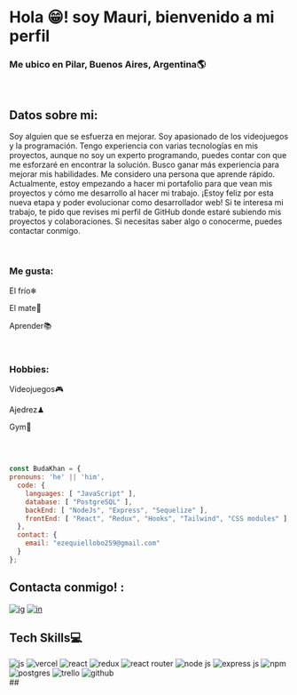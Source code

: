 <div>
<h1>Hola 😁! soy Mauri, bienvenido a mi perfil</h1>
<h3> 
  Me ubico en Pilar, Buenos Aires, Argentina🌎</h3>
<br/>
<h2>Datos sobre mi: </h3>
<p>Soy alguien que se esfuerza en mejorar. Soy apasionado de los videojuegos y la programación. Tengo experiencia con varias tecnologías en mis proyectos, aunque no soy un experto programando, puedes contar con que me esforzaré en encontrar la solución. Busco ganar más experiencia para mejorar mis habilidades. Me considero una persona que aprende rápido.
Actualmente, estoy empezando a hacer mi portafolio para que vean mis proyectos y cómo me desarrollo al hacer mi trabajo. ¡Estoy feliz por esta nueva etapa y poder evolucionar como desarrollador web!
Si te interesa mi trabajo, te pido que revises mi perfil de GitHub donde estaré subiendo mis proyectos y colaboraciones. Si necesitas saber algo o conocerme, puedes contactar conmigo.</p>
  
<br/>
  
<h3>Me gusta:</h3>
<p>El frío❄</p>
<p>El mate🧉</p>
<p>Aprender📚</p>
  <br/>

<h3>Hobbies:</h3>
<p>Videojuegos🎮</p>
<p>Ajedrez♟</p>
<p>Gym💪</p>
<br/>
  </div>
  
##

```js
const BudaKhan = {
pronouns: 'he' || 'him',
  code: {
    languages: [ "JavaScript" ],
    database: [ "PostgreSQL" ],
    backEnd: [ "NodeJs", "Express", "Sequelize" ],
    frontEnd: [ "React", "Redux", "Hooks", "Tailwind", "CSS modules" ],
  },
  contact: {
    email: "ezequiellobo259@gmail.com"
  }
};
```
##

## Contacta conmigo! :
  <a href="https://www.instagram.com/maulobo_ok/"><img src="https://res.cloudinary.com/dwup9qwkg/image/upload/v1680813674/instagram_1_db1o9z.png" alt="ig"/></a>
  <a href="https://www.linkedin.com/in/mauricio-lobo-a863a5265/"><img src="https://res.cloudinary.com/dwup9qwkg/image/upload/v1680813461/linkedin_32px_wcvn4t.png" alt="in"/></a>

## Tech Skills💻
<div class="flex flex-wrap">
 <img src="https://camo.githubusercontent.com/aeddc848275a1ffce386dc81c04541654ca07b2c43bbb8ad251085c962672aea/68747470733a2f2f696d672e736869656c64732e696f2f62616467652f6a6176617363726970742d2532333332333333302e7376673f7374796c653d666f722d7468652d6261646765266c6f676f3d6a617661736372697074266c6f676f436f6c6f723d253233463744463145" alt="js"/>
 <img src="https://camo.githubusercontent.com/22547aa007860433c23771dfd59d184297d9433adcf3082be8515a28a16cd875/68747470733a2f2f696d672e736869656c64732e696f2f62616467652f76657263656c2d2532333030303030302e7376673f7374796c653d666f722d7468652d6261646765266c6f676f3d76657263656c266c6f676f436f6c6f723d7768697465" alt="vercel"/>
 <img src="https://camo.githubusercontent.com/ab4c3c731a174a63df861f7b118d6c8a6c52040a021a552628db877bd518fe84/68747470733a2f2f696d672e736869656c64732e696f2f62616467652f72656163742d2532333230323332612e7376673f7374796c653d666f722d7468652d6261646765266c6f676f3d7265616374266c6f676f436f6c6f723d253233363144414642" alt="react"/>
<img src="https://camo.githubusercontent.com/9a7c7ebbabb2096c0ad0cac6f64bc9fe93f4954a3ae3f51d6f3e076ba462aab1/68747470733a2f2f696d672e736869656c64732e696f2f62616467652f72656475782d2532333539336438382e7376673f7374796c653d666f722d7468652d6261646765266c6f676f3d7265647578266c6f676f436f6c6f723d7768697465" alt="redux"/>
 <img src="https://camo.githubusercontent.com/4f9d20f3a284d2f6634282f61f82a62e99ee9906537dc9859decfdc9efbb51ec/68747470733a2f2f696d672e736869656c64732e696f2f62616467652f52656163745f526f757465722d4341343234353f7374796c653d666f722d7468652d6261646765266c6f676f3d72656163742d726f75746572266c6f676f436f6c6f723d7768697465" alt="react router"/>
 <img src="https://camo.githubusercontent.com/7d7b100e379663ee40a20989e6c61737e6396c1dafc3a7c6d2ada8d4447eb0e4/68747470733a2f2f696d672e736869656c64732e696f2f62616467652f6e6f64652e6a732d3644413535463f7374796c653d666f722d7468652d6261646765266c6f676f3d6e6f64652e6a73266c6f676f436f6c6f723d7768697465" alt="node js"/>
 <img src="https://camo.githubusercontent.com/8286a45a106e1a3c07489f83a38159981d888518a740b59c807ffc1b7b1e2f7b/68747470733a2f2f696d672e736869656c64732e696f2f62616467652f657870726573732e6a732d2532333430346435392e7376673f7374796c653d666f722d7468652d6261646765266c6f676f3d65787072657373266c6f676f436f6c6f723d253233363144414642" alt="express js"/>
 <img src="https://camo.githubusercontent.com/b47580b7e8e0b4ce9bb718070140318f72d316a0c88e0dd53a5ac4b0bdfc755e/68747470733a2f2f696d672e736869656c64732e696f2f62616467652f4e504d2d2532333030303030302e7376673f7374796c653d666f722d7468652d6261646765266c6f676f3d6e706d266c6f676f436f6c6f723d7768697465" alt="npm"/>
 <img src="https://camo.githubusercontent.com/29e7fc6c62f61f432d3852fbfa4190ff07f397ca3bde27a8196bcd5beae3ff77/68747470733a2f2f696d672e736869656c64732e696f2f62616467652f706f7374677265732d2532333331363139322e7376673f7374796c653d666f722d7468652d6261646765266c6f676f3d706f737467726573716c266c6f676f436f6c6f723d7768697465" alt="postgres"/>
  <img src="https://camo.githubusercontent.com/2a3cdfca8e9ce9bce0aa243aabbb2a8c9b836065d973948b83581fafc33f7f2b/68747470733a2f2f696d672e736869656c64732e696f2f62616467652f5472656c6c6f2d2532333032364141372e7376673f7374796c653d666f722d7468652d6261646765266c6f676f3d5472656c6c6f266c6f676f436f6c6f723d7768697465" alt="trello"/>
 <img src="https://camo.githubusercontent.com/f6d50128cb007f85916b7a899da5d94f654dce35a37331c8d28573aef46f4274/68747470733a2f2f696d672e736869656c64732e696f2f62616467652f6769746875622d2532333132313031312e7376673f7374796c653d666f722d7468652d6261646765266c6f676f3d676974687562266c6f676f436f6c6f723d7768697465" alt="github"/>
</div>
##
